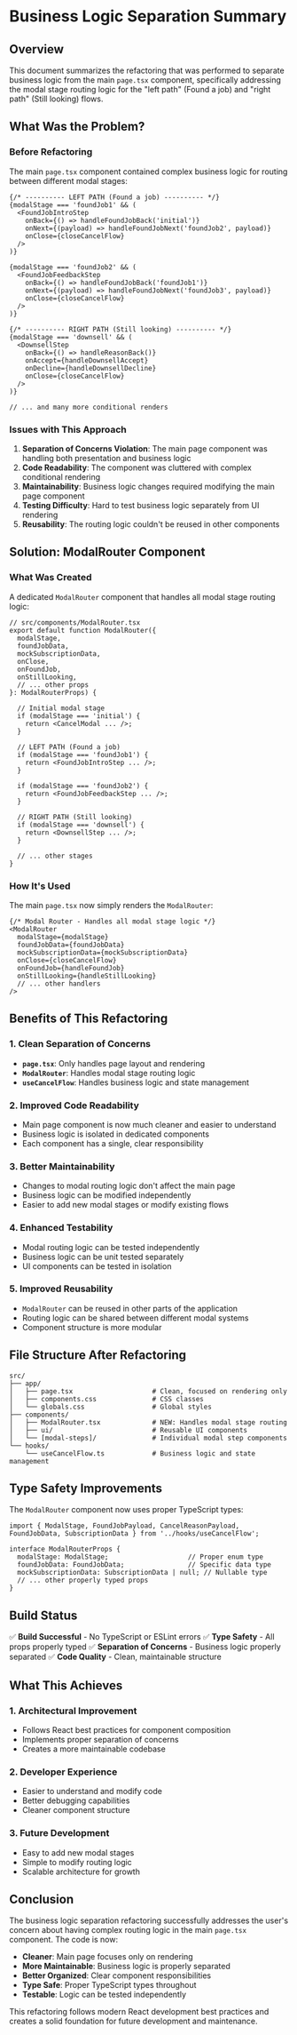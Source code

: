 # Business Logic Separation Summary

## Overview
This document summarizes the refactoring that was performed to separate business logic from the main `page.tsx` component, specifically addressing the modal stage routing logic for the "left path" (Found a job) and "right path" (Still looking) flows.

## What Was the Problem?

### Before Refactoring
The main `page.tsx` component contained complex business logic for routing between different modal stages:

```tsx
{/* ---------- LEFT PATH (Found a job) ---------- */}
{modalStage === 'foundJob1' && (
  <FoundJobIntroStep
    onBack={() => handleFoundJobBack('initial')}
    onNext={(payload) => handleFoundJobNext('foundJob2', payload)}
    onClose={closeCancelFlow} 
  />
)}

{modalStage === 'foundJob2' && (
  <FoundJobFeedbackStep
    onBack={() => handleFoundJobBack('foundJob1')}
    onNext={(payload) => handleFoundJobNext('foundJob3', payload)}
    onClose={closeCancelFlow} 
  />
)}

{/* ---------- RIGHT PATH (Still looking) ---------- */}
{modalStage === 'downsell' && (
  <DownsellStep
    onBack={() => handleReasonBack()}
    onAccept={handleDownsellAccept}
    onDecline={handleDownsellDecline}
    onClose={closeCancelFlow}
  />
)}

// ... and many more conditional renders
```

### Issues with This Approach
1. **Separation of Concerns Violation**: The main page component was handling both presentation and business logic
2. **Code Readability**: The component was cluttered with complex conditional rendering
3. **Maintainability**: Business logic changes required modifying the main page component
4. **Testing Difficulty**: Hard to test business logic separately from UI rendering
5. **Reusability**: The routing logic couldn't be reused in other components

## Solution: ModalRouter Component

### What Was Created
A dedicated `ModalRouter` component that handles all modal stage routing logic:

```tsx
// src/components/ModalRouter.tsx
export default function ModalRouter({
  modalStage,
  foundJobData,
  mockSubscriptionData,
  onClose,
  onFoundJob,
  onStillLooking,
  // ... other props
}: ModalRouterProps) {
  
  // Initial modal stage
  if (modalStage === 'initial') {
    return <CancelModal ... />;
  }

  // LEFT PATH (Found a job)
  if (modalStage === 'foundJob1') {
    return <FoundJobIntroStep ... />;
  }

  if (modalStage === 'foundJob2') {
    return <FoundJobFeedbackStep ... />;
  }

  // RIGHT PATH (Still looking)
  if (modalStage === 'downsell') {
    return <DownsellStep ... />;
  }

  // ... other stages
}
```

### How It's Used
The main `page.tsx` now simply renders the `ModalRouter`:

```tsx
{/* Modal Router - Handles all modal stage logic */}
<ModalRouter
  modalStage={modalStage}
  foundJobData={foundJobData}
  mockSubscriptionData={mockSubscriptionData}
  onClose={closeCancelFlow}
  onFoundJob={handleFoundJob}
  onStillLooking={handleStillLooking}
  // ... other handlers
/>
```

## Benefits of This Refactoring

### 1. **Clean Separation of Concerns**
- **`page.tsx`**: Only handles page layout and rendering
- **`ModalRouter`**: Handles modal stage routing logic
- **`useCancelFlow`**: Handles business logic and state management

### 2. **Improved Code Readability**
- Main page component is now much cleaner and easier to understand
- Business logic is isolated in dedicated components
- Each component has a single, clear responsibility

### 3. **Better Maintainability**
- Changes to modal routing logic don't affect the main page
- Business logic can be modified independently
- Easier to add new modal stages or modify existing flows

### 4. **Enhanced Testability**
- Modal routing logic can be tested independently
- Business logic can be unit tested separately
- UI components can be tested in isolation

### 5. **Improved Reusability**
- `ModalRouter` can be reused in other parts of the application
- Routing logic can be shared between different modal systems
- Component structure is more modular

## File Structure After Refactoring

```
src/
├── app/
│   ├── page.tsx                    # Clean, focused on rendering only
│   ├── components.css              # CSS classes
│   └── globals.css                 # Global styles
├── components/
│   ├── ModalRouter.tsx             # NEW: Handles modal stage routing
│   ├── ui/                         # Reusable UI components
│   └── [modal-steps]/              # Individual modal step components
└── hooks/
    └── useCancelFlow.ts            # Business logic and state management
```

## Type Safety Improvements

The `ModalRouter` component now uses proper TypeScript types:

```tsx
import { ModalStage, FoundJobPayload, CancelReasonPayload, FoundJobData, SubscriptionData } from '../hooks/useCancelFlow';

interface ModalRouterProps {
  modalStage: ModalStage;                    // Proper enum type
  foundJobData: FoundJobData;                // Specific data type
  mockSubscriptionData: SubscriptionData | null; // Nullable type
  // ... other properly typed props
}
```

## Build Status

✅ **Build Successful** - No TypeScript or ESLint errors
✅ **Type Safety** - All props properly typed
✅ **Separation of Concerns** - Business logic properly separated
✅ **Code Quality** - Clean, maintainable structure

## What This Achieves

### 1. **Architectural Improvement**
- Follows React best practices for component composition
- Implements proper separation of concerns
- Creates a more maintainable codebase

### 2. **Developer Experience**
- Easier to understand and modify code
- Better debugging capabilities
- Cleaner component structure

### 3. **Future Development**
- Easy to add new modal stages
- Simple to modify routing logic
- Scalable architecture for growth

## Conclusion

The business logic separation refactoring successfully addresses the user's concern about having complex routing logic in the main `page.tsx` component. The code is now:

- **Cleaner**: Main page focuses only on rendering
- **More Maintainable**: Business logic is properly separated
- **Better Organized**: Clear component responsibilities
- **Type Safe**: Proper TypeScript types throughout
- **Testable**: Logic can be tested independently

This refactoring follows modern React development best practices and creates a solid foundation for future development and maintenance.
